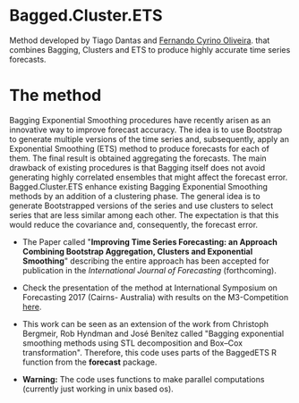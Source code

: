 # Bagged.Cluster.ETS
Method developed by Tiago Dantas and  <a href="http://www.ind.puc-rio.br/en/equipe/fernando-luiz-cyrino-oliveira/"> Fernando Cyrino Oliveira</a>. that combines Bagging, Clusters and ETS to produce highly accurate time series forecasts.

# The method
Bagging Exponential Smoothing procedures have recently arisen as an innovative way to improve forecast accuracy. The idea is to use Bootstrap to generate multiple versions of the time series and, subsequently, apply an Exponential Smoothing (ETS) method to produce forecasts for each of them. The final result is obtained aggregating the forecasts. The main drawback of existing procedures is that Bagging itself does not avoid generating highly correlated ensembles that might affect the forecast error. Bagged.Cluster.ETS enhance existing Bagging Exponential Smoothing methods by an addition of a clustering phase. The general idea is to generate Bootstrapped versions of the series and use clusters to select series that are less similar among each other. The expectation is that this would reduce the covariance and, consequently, the forecast error.

- The Paper called "**Improving Time Series Forecasting: an Approach Combining Bootstrap Aggregation, Clusters and Exponential Smoothing**" describing the entire approach has been accepted for publication in the *International Journal of Forecasting* (forthcoming).

- Check the presentation of the method at International Symposium on Forecasting 2017 (Cairns- Australia) with results on the M3-Competition <a href="https://forecasters.org/wp-content/uploads/gravity_forms/7-c6dd08fee7f0065037affb5b74fec20a/2017/07/isf2017_tiago_fernando_simple3.pdf">here</a>.

- This work can be seen as an extension of the work from Christoph Bergmeir, Rob Hyndman and José Benítez called "Bagging exponential smoothing methods using STL decomposition and Box–Cox transformation". Therefore, this code uses parts of the BaggedETS R function from the **forecast** package. 

- **Warning:** The code uses functions to make parallel computations (currently just working in unix based os).

